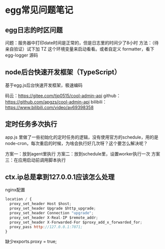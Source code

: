 # egg常见问题笔记


## egg日志的时区问题
问题：服务器中打印date时间是正常的，但是日志里的时间少了8小时
方法：（待亲自验证）试下加 TZ 这个环境变量来启动看看。或者自定义 formatter，看下 egg-logger 源码


## node后台快速开发框架（TypeScript）

基于egg.js后台快速开发框架，极速编码

码云：https://gitee.com/tjp0515/cool-admin-api
github：https://github.com/apgzs/cool-admin-api
bilibili：https://www.bilibili.com/video/av69398358

## 定时任务多次执行

app.js 里做了一些初始化的定时任务的逻辑，没有使用官方的schedule，用的是node-cron，每次重启的时候，为啥会执行好几次呀？这个要怎么解决呢？

方案一：放到agent里执行
方案二：放到schedule里，设置worker执行一次
方案三：在应用启动前调用脚本执行


## ctx.ip总是拿到127.0.0.1应该怎么处理

nginx配置

```js
location / {
  proxy_set_header Host $host;
  proxy_set_header Upgrade $http_upgrade;
  proxy_set_header Connection "upgrade";
  proxy_set_header X-Real-IP $remote_addr;
  proxy_set_header X-Forwarded-For $proxy_add_x_forwarded_for;
  proxy_pass http://127.0.0.1:7071;
}
```

缺少exports.proxy = true;

